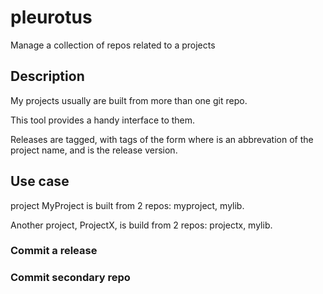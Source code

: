 # pleurotus
Manage a collection of repos related to a projects

## Description

My projects usually are built from more than one git repo. 

This tool provides a handy interface to them.

Releases are tagged, with tags of the form <prefix><version>
where <prefix> is an abbrevation of the project name, 
and <version> is the release version.

## Use case

project MyProject is built from 2 repos: myproject, mylib.

Another project, ProjectX, is build from 2 repos:  projectx, mylib.


### Commit a release 


### Commit secondary repo 

